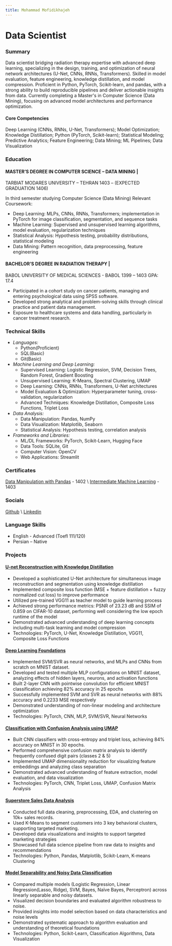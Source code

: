 ```yaml
---
title: Mohammad Mofidikhajeh
---
```


# Data Scientist

### Summary
Data scientist bridging radiation therapy expertise with advanced deep learning, specializing in the design, training, and optimization of neural network architectures (U-Net, CNNs, RNNs, Transformers). Skilled in model evaluation, feature engineering, knowledge distillation, and model compression. Proficient in Python, PyTorch, Scikit-learn, and pandas, with a strong ability to build reproducible pipelines and deliver actionable insights from data. Currently completing a Master's in Computer Science (Data Mining), focusing on advanced model architectures and performance optimization.

#### Core Competencies
Deep Learning (CNNs, RNNs, U-Net, Transformers);    Model Optimization;    Knowledge Distillation;    Python (PyTorch, Scikit-learn);    Statistical Modeling;    Predictive Analytics;    Feature Engineering;    Data Mining;    ML Pipelines;    Data Visualization

### Education
#### MASTER’S DEGREE IN COMPUTER SCIENCE – DATA MINING |
TARBIAT MODARES UNIVERSITY – TEHRAN
1403 – (EXPECTED GRADUATION 1406)

In third semester studying Computer Science (Data Mining)
Relevant Coursework:
+	Deep Learning: MLPs, CNNs, RNNs, Transformers; implementation in PyTorch for image classification, segmentation, and sequence tasks
+	Machine Learning: Supervised and unsupervised learning algorithms, model evaluation, regularization techniques
+	Statistical Analysis: Hypothesis testing, probability distributions, statistical modeling
+	Data Mining: Pattern recognition, data preprocessing, feature engineering

#### BACHELOR’S DEGREE IN RADIATION THERAPY |
BABOL UNIVERSITY OF MEDICAL SCIENCES - BABOL
1399 – 1403		GPA: 17.4
+	Participated in a cohort study on cancer patients, managing and entering psychological data using SPSS software.
+	Developed strong analytical and problem-solving skills through clinical practice and patient data management.
+	Exposure to healthcare systems and data handling, particularly in cancer treatment research.

### Technical Skills
* _Languages:_
  - Python(Proficient)
  - SQL(Basic)
  - Git(Basic)
* _Machine Learning and Deep Learning:_
  - Supervised Learning: Logistic Regression, SVM, Decision Trees, Random Forest, Gradient Boosting
  - Unsupervised Learning: K-Means, Spectral Clustering, UMAP
  - Deep Learning: CNNs, RNNs, Transformers, U-Net architectures
  - Model Evaluation & Optimization: Hyperparameter tuning, cross-validation, regularization
  - Advanced Techniques: Knowledge Distillation, Composite Loss Functions, Triplet Loss
* _Data Analysis:_
  - Data Manipulation: Pandas, NumPy
  - Data Visualization: Matplotlib, Seaborn
  - Statistical Analysis: Hypothesis testing, correlation analysis
* _Frameworks and Libraries:_
  - ML/DL Frameworks: PyTorch, Scikit-Learn, Hugging Face
  - Data Tools: SQLite, Git
  - Computer Vision: OpenCV
  - Web Applications: Streamlit

### Certificates
[Data Manipulation with Pandas](https://www.kaggle.com/learn/certification/mmofidi/pandas) - 1402 \\ 
[Intermediate Machine Learning](https://www.kaggle.com/learn/certification/mmofidi/intermediate-machine-learning) - 1403

### Socials
[Github](https://github.com/MMofidikhajeh) \\ 
[Linkedin](https://www.linkedin.com/in/mohammad-mofidikhajeh)

### Language Skills
+ English - Advanced (Toefl 111/120)
+ Persian – Native

### Projects
#### [U-net Reconstruction with Knowledge Distillation](https://github.com/MMofidikhajeh/Unet_Reconstruction_Knowledge_Distillation)
+	Developed a sophisticated U-Net architecture for simultaneous image reconstruction and segmentation using knowledge distillation
+	Implemented composite loss function (MSE + feature distillation + fuzzy normalized cut loss) to improve performance
+	Utilized pre-trained VGG11 as teacher model to guide learning process
+	Achieved strong performance metrics: PSNR of 23.23 dB and SSIM of 0.859 on CIFAR-10 dataset, performing well considering the low epoch runtime of the model
+	Demonstrated advanced understanding of deep learning concepts including multi-task learning and model compression
+	Technologies: PyTorch, U-Net, Knowledge Distillation, VGG11, Composite Loss Functions

#### [Deep Learning Foundations](https://github.com/MMofidikhajeh/Deep_Learning_Foundations)
+	Implemented SVM/SVR as neural networks, and MLPs and CNNs from scratch on MNIST dataset.
+	Developed and tested multiple MLP configurations on MNIST dataset, analyzing effects of hidden layers, neurons, and activation functions
+	Built 2-layer CNN with pointwise convolution for efficient MNIST classification achieving 82% accuracy in 25 epochs
+	Successfully implemented SVM and SVR as neural networks with 88% accuracy and 0.2233 MSE respectively
+	Demonstrated understanding of non-linear modeling and architecture optimization
+	Technologies: PyTorch, CNN, MLP, SVM/SVR, Neural Networks

#### [Classification with Confusion Analysis using UMAP](https://github.com/MMofidikhajeh/Confusion_Triplet_Umap)
+	Built CNN classifiers with cross-entropy and triplet loss, achieving 84% accuracy on MNIST in 30 epochs.
+	Performed comprehensive confusion matrix analysis to identify frequently confused digit pairs (classes 2 & 5)
+	Implemented UMAP dimensionality reduction for visualizing feature embeddings and analyzing class separation
+	Demonstrated advanced understanding of feature extraction, model evaluation, and data visualization
+	Technologies: PyTorch, CNN, Triplet Loss, UMAP, Confusion Matrix Analysis

#### [Superstore Sales Data Analysis](https://github.com/MMofidikhajeh/Superstore_Analysis)
+	Conducted full data cleaning, preprocessing, EDA, and clustering on 10k+ sales records.
+	Used K-Means to segment customers into 3 key behavioral clusters, supporting targeted marketing.
+	Developed data visualizations and insights to support targeted marketing strategies
+	Showcased full data science pipeline from raw data to insights and recommendations
+	Technologies: Python, Pandas, Matplotlib, Scikit-Learn, K-means Clustering

#### [Model Separability and Noisy Data Classification](https://github.com/MMofidikhajeh/LinSep_Noise_Classify_Test)
+	Compared multiple models (Logistic Regression, Linear Regression(Lasso, Ridge),  SVM, Bayes, Naïve Bayes, Perceptron) across linearly separable and noisy datasets.
+	Visualized decision boundaries and evaluated algorithm robustness to noise. 
+	Provided insights into model selection based on data characteristics and noise levels
+	Demonstrated systematic approach to algorithm evaluation and understanding of theoretical foundations
+	Technologies: Python, Scikit-Learn, Classification Algorithms, Data Visualization
